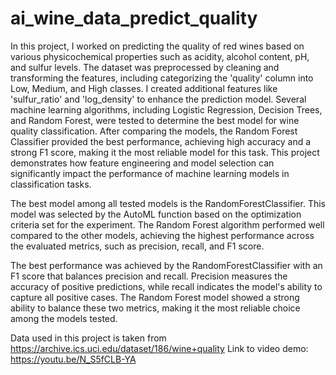 # ai_wine_data_predict_quality
In this project, I worked on predicting the quality of red wines based on various physicochemical properties such as acidity, alcohol content, pH, and sulfur levels. The dataset was preprocessed by cleaning and transforming the features, including categorizing the 'quality' column into Low, Medium, and High classes. I created additional features like 'sulfur_ratio' and 'log_density' to enhance the prediction model. Several machine learning algorithms, including Logistic Regression, Decision Trees, and Random Forest, were tested to determine the best model for wine quality classification. After comparing the models, the Random Forest Classifier provided the best performance, achieving high accuracy and a strong F1 score, making it the most reliable model for this task. This project demonstrates how feature engineering and model selection can significantly impact the performance of machine learning models in classification tasks.

The best model among all tested models is the RandomForestClassifier. This model was selected by the AutoML function based on the optimization criteria set for the experiment. The Random Forest algorithm performed well compared to the other models, achieving the highest performance across the evaluated metrics, such as precision, recall, and F1 score.

The best performance was achieved by the RandomForestClassifier with an F1 score that balances precision and recall. Precision measures the accuracy of positive predictions, while recall indicates the model's ability to capture all positive cases. The Random Forest model showed a strong ability to balance these two metrics, making it the most reliable choice among the models tested.

Data used in this project is taken from https://archive.ics.uci.edu/dataset/186/wine+quality
Link to video demo: https://youtu.be/N_S5fCLB-YA
